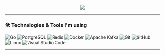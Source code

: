 <!-- <h1 align="center">Hello, World! <img src="https://media.giphy.com/media/hvRJCLFzcasrR4ia7z/giphy.gif" width="35"></h1> -->
<p align="center">
  <a href="https://github.com/fairyland0926"><img src="https://readme-typing-svg.herokuapp.com/?lines=Hello,%20World!👋;I'am%20a%20Golang%20Developer;Passionate%20about%20coding;Always%20learning%20new%20tech&font=Pacifico&center=true&width=650&height=120&color=00ADD8&vCenter=true&size=45%22"></a>
</p>


---

### 🛠️ Technologies & Tools I'm using


![Go](https://img.shields.io/badge/-Go-00ADD8?style=for-the-badge&logo=go&logoColor=white&style=plastic)
![PostgreSQL](https://img.shields.io/badge/-PostgreSQL-4169E1?style=for-the-badge&logo=postgresql&logoColor=white&style=plastic)
![Redis](https://img.shields.io/badge/-Redis-DC382D?style=for-the-badge&logo=redis&logoColor=white&style=plastic)
![Docker](https://img.shields.io/badge/-Docker-2496ED?style=for-the-badge&logo=docker&logoColor=white&style=plastic)
![Apache Kafka](https://img.shields.io/badge/-Kafka-231F20?style=for-the-badge&logo=apache-kafka&logoColor=white&style=plastic)
![Git](https://img.shields.io/badge/-Git-F05032?style=for-the-badge&logo=git&logoColor=white&style=plastic)
![GitHub](https://img.shields.io/badge/-GitHub-181717?style=for-the-badge&logo=github&logoColor=white&style=plastic)
![Linux](https://img.shields.io/badge/-Linux-FCC624?style=for-the-badge&logo=linux&logoColor=black&style=plastic)
![Visual Studio Code](https://img.shields.io/badge/-VS%20Code-007ACC?style=for-the-badge&logo=visual-studio-code&logoColor=white&style=plastic)

---

<!---
keenoobi/keenoobi is a ✨ special ✨ repository because its `README.md` (this file) appears on your GitHub profile.
You can click the Preview link to take a look at your changes.
--->
